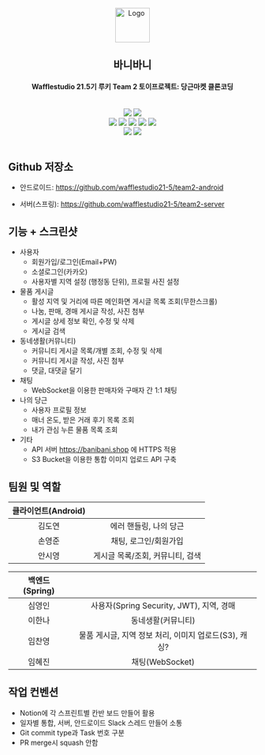 <br />
<div align="center">
  <a href="https://github.com/wafflestudio21-5/team2-android">
    <img src="https://raw.githubusercontent.com/wafflestudio21-5/team2-android/main/app/src/main/res/mipmap-xxxhdpi/ic_main.png" alt="Logo" width="70" height="70">
  </a>
  <h2 align="center">바니바니</h2>
  <p align="center">
    <h4>Wafflestudio 21.5기 루키 Team 2 토이프로젝트: 당근마켓 클론코딩</h4>
    <div style="padding: 1rem">
    <img src="https://img.shields.io/badge/Android-34A853?style=for-the-badge&logo=android&logoColor=white"/>
    <img src="https://img.shields.io/badge/Jetpack_Compose-4285F4?style=for-the-badge&logo=jetpackcompose&logoColor=white"/> <br/>
    <img src="https://img.shields.io/badge/Spring-6DB33F?style=for-the-badge&logo=spring&logoColor=white"/>
    <img src="https://img.shields.io/badge/Spring_Boot-6DB33F?style=for-the-badge&logo=springboot&logoColor=white"/>
    <img src="https://img.shields.io/badge/Spring_Security-6DB33F?style=for-the-badge&logo=springboot&logoColor=white"/>
    <img src="https://img.shields.io/badge/MySQL-4479A1?style=for-the-badge&logo=mysql&logoColor=white"/>
    <img src="https://img.shields.io/badge/Redis-EE3445?style=for-the-badge&logo=redis&logoColor=white"/> <br/>
    <img src="https://img.shields.io/badge/Amazon_EC2-FF9900?style=for-the-badge&logo=amazonec2&logoColor=white"/>
    <img src="https://img.shields.io/badge/Amazon_S3-569A31?style=for-the-badge&logo=amazons3&logoColor=white"/>
    </div>
  </p>
</div>

## Github 저장소
- 안드로이드: https://github.com/wafflestudio21-5/team2-android

- 서버(스프링): https://github.com/wafflestudio21-5/team2-server

## 기능 + 스크린샷
- 사용자
  - 회원가입/로그인(Email+PW)
  - 소셜로그인(카카오)
  - 사용자별 지역 설정 (행정동 단위), 프로필 사진 설정
- 물품 게시글
  - 활성 지역 및 거리에 따른 메인화면 게시글 목록 조회(무한스크롤)
  - 나눔, 판매, 경매 게시글 작성, 사진 첨부
  - 게시글 상세 정보 확인, 수정 및 삭제
  - 게시글 검색
- 동네생활(커뮤니티)
  - 커뮤니티 게시글 목록/개별 조회, 수정 및 삭제
  - 커뮤니티 게시글 작성, 사진 첨부
  - 댓글, 대댓글 달기
- 채팅
  - WebSocket을 이용한 판매자와 구매자 간 1:1 채팅
- 나의 당근
  - 사용자 프로필 정보
  - 매너 온도, 받은 거래 후기 목록 조회
  - 내가 관심 누른 물품 목록 조회
- 기타
  - API 서버 https://banibani.shop 에 HTTPS 적용
  - S3 Bucket을 이용한 통합 이미지 업로드 API 구축

## 팀원 및 역할

|클라이언트(Android)||
|:---:|:---:|
|김도연|에러 핸들링, 나의 당근|
|손영준|채팅, 로그인/회원가입|
|안시영|게시글 목록/조회, 커뮤니티, 검색|

|백엔드(Spring)||
|:---:|:---:|
|심영인|사용자(Spring Security, JWT), 지역, 경매|
|이한나|동네생활(커뮤니티)|
|임찬영|물품 게시글, 지역 정보 처리, 이미지 업로드(S3), 캐싱?|
|임혜진|채팅(WebSocket)|

## 작업 컨벤션
- Notion에 각 스프린트별 칸반 보드 만들어 활용
- 일자별 통합, 서버, 안드로이드 Slack 스레드 만들어 소통
- Git commit type과 Task 번호 구분
- PR merge시 squash 안함
